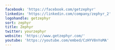 ```yaml
---
facebook: 'https://facebook.com/getzephyr'
linkedin: 'https://linkedin.com/company/zephyr_2'
logohandle: getzephyr
sort: zephyr
title: Zephyr
twitter: yourzephyr
website: 'https://www.getzephyr.com/'
youtube: 'https://youtube.com/embed/CzHYV8nYoMA'
---
```

